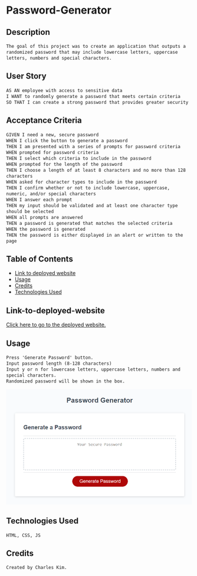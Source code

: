 # Password-Generator

## Description

```
The goal of this project was to create an application that outputs a randomized password that may include lowercase letters, uppercase letters, numbers and special characters.
```

## User Story

```
AS AN employee with access to sensitive data
I WANT to randomly generate a password that meets certain criteria
SO THAT I can create a strong password that provides greater security
```

## Acceptance Criteria

```
GIVEN I need a new, secure password
WHEN I click the button to generate a password
THEN I am presented with a series of prompts for password criteria
WHEN prompted for password criteria
THEN I select which criteria to include in the password
WHEN prompted for the length of the password
THEN I choose a length of at least 8 characters and no more than 128 characters
WHEN asked for character types to include in the password
THEN I confirm whether or not to include lowercase, uppercase, numeric, and/or special characters
WHEN I answer each prompt
THEN my input should be validated and at least one character type should be selected
WHEN all prompts are answered
THEN a password is generated that matches the selected criteria
WHEN the password is generated
THEN the password is either displayed in an alert or written to the page
```

## Table of Contents

- [Link to deployed website](#Link-to-deployed-website)
- [Usage](#usage)
- [Credits](#credits)
- [Technologies Used](#Technologies-Used)

## Link-to-deployed-website

[Click here to go to the deployed website.](https://ckim812.github.io/Password-Generator/)

## Usage

```
Press 'Generate Password' button.
Input password length (8-128 characters)
Input y or n for lowercase letters, uppercase letters, numbers and special characters.
Randomized password will be shown in the box.
```

![alt text](./Password%20Generator%20Preview.png)

## Technologies Used

```
HTML, CSS, JS
```

## Credits

```
Created by Charles Kim.
```
